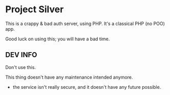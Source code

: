 # Project Silver
This is a crappy & bad auth server, using PHP. It's a classical PHP (no POO) app.

Good luck on using this; you will have a bad time.
## DEV INFO
Don't use this. 

This thing doesn't have any maintenance intended anymore.

+ the service isn't really secure, and it doesn't have any future possible.
